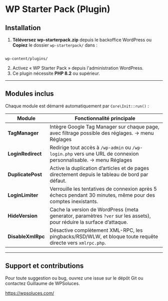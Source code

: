 # WP Starter Pack (Plugin)
## Installation


1. **Téléversez wp-starterpack.zip** depuis le backoffice WordPress ou **Copiez** le dossier `wp-starterpack/` dans :

```

wp-content/plugins/

```
2. Activez « WP Starter Pack » depuis l'administration WordPress.
3. Ce plugin nécessite **PHP 8.2** ou supérieur.

---


## Modules inclus

Chaque module est démarré automatiquement par `Core\Init::run()` :

| Module                       | Fonctionnalité principale                                                                                         |
|------------------------------|-------------------------------------------------------------------------------------------------------------------|
| **TagManager**               | Intègre Google Tag Manager sur chaque page, avec filtrage possible des réglages.   -> menu Réglages |
| **LoginRedirect**            | Redirige tout accès à `/wp-admin` ou `/wp-login.php` vers une URL de connexion personnalisable.   -> menu Réglages |
| **DuplicatePost**            | Active la duplication d’articles et de pages directement depuis le tableau de bord par défaut.                              |
| **LoginLimiter**             | Verrouille les tentatives de connexion après 5 échecs pendant 30&nbsp;minutes, même pour des comptes inexistants. |
| **HideVersion**              | Cache la version de WordPress (meta generator, paramètres `?ver` sur les assets), pour réduire la surface d’attaque. |
| **DisableXmlRpc**            | Désactive complètement XML-RPC, les pingbacks/RSD/WLW, et bloque toute requête directe vers `xmlrpc.php`.         |

---
## Support et contributions

Pour toute suggestion ou bug, ouvrez une issue sur le dépôt Git ou contactez Guillaume de WPSoluces.

https://wpsoluces.com/

